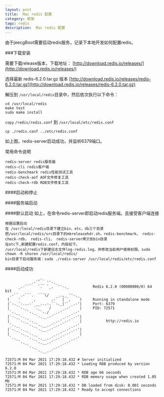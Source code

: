 ```yaml
---
layout: post
title:  Mac redis 配置
category: 框架
tags: redis
description:  Mac redis 配置
---
```


由于jeecgBoot需要启动redis服务，记录下本地开发如何配置redis。

###下载安装

需要下载release版本，下载地址：
[http://download.redis.io/releases/](http://download.redis.io/releases/)

选择最新 redis-6.2.0.tar.gz  版本
[http://download.redis.io/releases/redis-6.2.0.tar.gz](http://download.redis.io/releases/redis-6.2.0.tar.gz)

解压到	`/usr/local/redis`目录中，然后依次执行以下命令：

```
cd /usr/local/redis
make test
sudo make install
```
`copy` `/redis/redis.conf` 到 `/usr/local/etc/redis.conf`

```
cp ./redis.conf ../etc/redis.conf
```

如上图，redis-server启动成功，并监听6379端口。

常用命令说明

```
redis-server redis服务器
redis-cli redis客户端
redis-benchmark redis性能测试工具
redis-check-aof AOF文件修复工具
redis-check-rdb RDB文件修复工具
```
####启动和停止

####服务端启动

####默认启动
如上，在命令redis-server即启动redis服务端。且接受客户端连接

```
根据设置启动
在 /usr/local/redis目录下建立bin，etc，db三个目录
把/usr/local/redis/src目录下的mkreleasehdr.sh，redis-benchmark， redis-check-rdb， redis-cli， redis-server拷贝到bin目录
在etc下,新建配置redis.conf，内容如下。
/usr/local/redis下新建日志文件log-redis.log，并修改当前用户使用权限。sudo chown -R shoren /usr/local/redis/
bin目录下启动服务端：sudo ./redis-server /usr/local/redis/etc/redis.conf
```
####启动成功

```
               _._
           _.-``__ ''-._
      _.-``    `.  `_.  ''-._           Redis 6.2.0 (00000000/0) 64 bit
  .-`` .-```.  ```\/    _.,_ ''-._
 (    '      ,       .-`  | `,    )     Running in standalone mode
 |`-._`-...-` __...-.``-._|'` _.-'|     Port: 6379
 |    `-._   `._    /     _.-'    |     PID: 72571
  `-._    `-._  `-./  _.-'    _.-'
 |`-._`-._    `-.__.-'    _.-'_.-'|
 |    `-._`-._        _.-'_.-'    |           http://redis.io
  `-._    `-._`-.__.-'_.-'    _.-'
 |`-._`-._    `-.__.-'    _.-'_.-'|
 |    `-._`-._        _.-'_.-'    |
  `-._    `-._`-.__.-'_.-'    _.-'
      `-._    `-.__.-'    _.-'
          `-._        _.-'
              `-.__.-'

72571:M 04 Mar 2021 17:29:18.432 # Server initialized
72571:M 04 Mar 2021 17:29:18.432 * Loading RDB produced by version 6.2.0
72571:M 04 Mar 2021 17:29:18.432 * RDB age 66 seconds
72571:M 04 Mar 2021 17:29:18.432 * RDB memory usage when created 1.05 Mb
72571:M 04 Mar 2021 17:29:18.432 * DB loaded from disk: 0.001 seconds
72571:M 04 Mar 2021 17:29:18.432 * Ready to accept connections
```